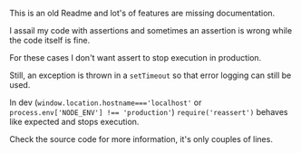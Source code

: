 This is an old Readme and lot's of features are missing documentation.


I assail my code with assertions and sometimes an assertion is wrong while the code itself is fine.


For these cases I don't want assert to stop execution in production.


Still, an exception is thrown in a `setTimeout` so that error logging can still be used.


In dev (`window.location.hostname==='localhost'` or `process.env['NODE_ENV'] !== 'production'`) `require('reassert')` behaves like expected and stops execution.


Check the source code for more information, it's only couples of lines.
